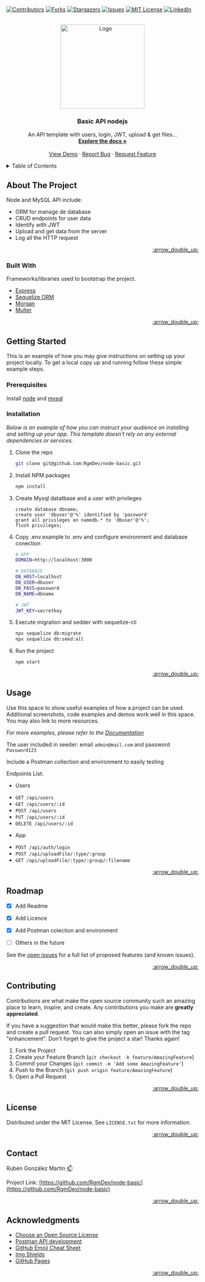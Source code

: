 <div id="top"></div>


<!-- PROJECT SHIELDS -->
[![Contributors][contributors-shield]][contributors-url]
[![Forks][forks-shield]][forks-url]
[![Stargazers][stars-shield]][stars-url]
[![Issues][issues-shield]][issues-url]
[![MIT License][license-shield]][license-url]
[![LinkedIn][linkedin-shield]][linkedin-url]



<!-- PROJECT LOGO -->
<br />
<div align="center">
  <a href="https://github.com/RgmDev/node-basic">
    <img src="https://miro.medium.com/max/724/1*-igaI4IhZkeNWhESz1D9sw.png" alt="Logo" width="220">
  </a>

  <h3 align="center">Basic API nodejs</h3>

  <p align="center">
    An API template with users, login, JWT, upload & get files...
    <br />
    <a href="https://github.com/othneildrew/Best-README-Template"><strong>Explore the docs »</strong></a>
    <br />
    <br />
    <a href="https://github.com/RgmDev/node-basic">View Demo</a>
    ·
    <a href="https://github.com/RgmDev/node-basic/issues">Report Bug</a>
    ·
    <a href="https://github.com/RgmDev/node-basic/issues">Request Feature</a>
  </p>
</div>



<!-- TABLE OF CONTENTS -->
<details>
  <summary>Table of Contents</summary>
  <ol>
    <li>
      <a href="#about-the-project">About The Project</a>
      <ul>
        <li><a href="#built-with">Built With</a></li>
      </ul>
    </li>
    <li>
      <a href="#getting-started">Getting Started</a>
      <ul>
        <li><a href="#prerequisites">Prerequisites</a></li>
        <li><a href="#installation">Installation</a></li>
      </ul>
    </li>
    <li><a href="#usage">Usage</a></li>
    <li><a href="#roadmap">Roadmap</a></li>
    <li><a href="#contributing">Contributing</a></li>
    <li><a href="#license">License</a></li>
    <li><a href="#contact">Contact</a></li>
    <li><a href="#acknowledgments">Acknowledgments</a></li>
  </ol>
</details>



<!-- ABOUT THE PROJECT -->
## About The Project

Node and MySQL API include:

* ORM for manage de database
* CRUD endpoints for user data
* Identify with JWT
* Upload and get data from the server
* Log all the HTTP request

<p align="right"><a href="#top">:arrow_double_up:</a></p>



### Built With

Frameworks/libraries used to bootstrap the project.

* [Express](https://nextjs.org/)
* [Sequelize ORM](https://sequelize.org/)
* [Morgan](https://github.com/expressjs/morgan#readme)
* [Multer](https://github.com/expressjs/multer#readme)

<p align="right"><a href="#top">:arrow_double_up:</a></p>



<!-- GETTING STARTED -->
## Getting Started

This is an example of how you may give instructions on setting up your project locally.
To get a local copy up and running follow these simple example steps.

### Prerequisites

Install [node](https://nodejs.org/es/) and [mysql](https://dev.mysql.com/downloads/mysql/)

### Installation

_Below is an example of how you can instruct your audience on installing and setting up your app. This template doesn't rely on any external dependencies or services._

1. Clone the repo
   ```sh
   git clone git@github.com:RgmDev/node-basic.git
   ```
2. Install NPM packages
   ```sh
   npm install
   ```
3. Create Mysql datatbase and a user with privileges
   ```mysql
   create database dbname;
   create user 'dbuser'@'%' identified by 'password'
   grant all privileges on namedb.* to 'dbuser'@'%';
   flush privileges;
   ```

4. Copy .env.example to .env and configure environment and database conection
   ```sh
   # APP
   DOMAIN=http://localhost:3000

   # DATABASE
   DB_HOST=localhost
   DB_USER=dbuser
   DB_PASS=password
   DB_NAME=dbname

   # JWT
   JWT_KEY=secretkey
   ```

5. Execute migration and sedder with sequelize-cli
   ```sh
   npx sequelize db:migrate
   npx sequelize db:seed:all
   ```
6. Run the project
   ```sh
   npm start
   ```

<p align="right"><a href="#top">:arrow_double_up:</a></p>



<!-- USAGE EXAMPLES -->
## Usage

Use this space to show useful examples of how a project can be used. Additional screenshots, code examples and demos work well in this space. You may also link to more resources.

_For more examples, please refer to the [Documentation](https://example.com)_

The user included in seeder: email `admin@mail.com` and password `Password123`

Include a Postman collection and environment to easily testing

Endpoints List:

- Users 
* `GET /api/users`
* `GET /api/users/:id`
* `POST /api/users`
* `PUT /api/users/:id`
* `DELETE /api/users/:id`

- App 
* `POST /api/auth/login`
* `POST /api/uploadFile/:type/:group`
* `GET /api/uploadFile/:type/:group/:filename`

<p align="right"><a href="#top">:arrow_double_up:</a></p>



<!-- ROADMAP -->
## Roadmap

- [x] Add Readme
- [x] Add Licence
- [x] Add Postman colection and environment
- [ ] Others in the future


See the [open issues](https://github.com/othneildrew/Best-README-Template/issues) for a full list of proposed features (and known issues).

<p align="right"><a href="#top">:arrow_double_up:</a></p>



<!-- CONTRIBUTING -->
## Contributing

Contributions are what make the open source community such an amazing place to learn, inspire, and create. Any contributions you make are **greatly appreciated**.

If you have a suggestion that would make this better, please fork the repo and create a pull request. You can also simply open an issue with the tag "enhancement".
Don't forget to give the project a star! Thanks again!

1. Fork the Project
2. Create your Feature Branch (`git checkout -b feature/AmazingFeature`)
3. Commit your Changes (`git commit -m 'Add some AmazingFeature'`)
4. Push to the Branch (`git push origin feature/AmazingFeature`)
5. Open a Pull Request

<p align="right"><a href="#top">:arrow_double_up:</a></p>



<!-- LICENSE -->
## License

Distributed under the MIT License. See `LICENSE.txt` for more information.

<p align="right"><a href="#top">:arrow_double_up:</a></p>



<!-- CONTACT -->
## Contact

Rubén González Martín [:mailbox:](rubengm410@gmail.com)

Project Link: [https://github.com/RgmDev/node-basic](https://github.com/RgmDev/node-basic)

<p align="right"><a href="#top">:arrow_double_up:</a></p>



<!-- ACKNOWLEDGMENTS -->
## Acknowledgments

* [Choose an Open Source License](https://choosealicense.com)
* [Postman API development](https://www.postman.com/)
* [GitHub Emoji Cheat Sheet](https://www.webpagefx.com/tools/emoji-cheat-sheet)
* [Img Shields](https://shields.io)
* [GitHub Pages](https://pages.github.com)

<p align="right"><a href="#top">:arrow_double_up:</a></p>



<!-- MARKDOWN LINKS & IMAGES -->
[contributors-shield]: https://img.shields.io/github/contributors/RgmDev/node-basic
[contributors-url]: https://github.com/RgmDev/node-basic/graphs/contributors
[forks-shield]: https://img.shields.io/github/forks/RgmDev/node-basic
[forks-url]: https://github.com/RgmDev/node-basic/network/members
[stars-shield]: https://img.shields.io/github/stars/RgmDev/node-basic
[stars-url]: https://github.com/RgmDev/node-basic/stargazers
[issues-shield]: https://img.shields.io/github/issues/RgmDev/node-basic
[issues-url]: https://github.com/RgmDev/node-basic/issues
[license-shield]: https://img.shields.io/github/license/RgmDev/node-basic
[license-url]: https://github.com/RgmDev/node-basic/blob/master/LICENSE.txt
[linkedin-shield]: https://img.shields.io/badge/-LinkedIn-black.svg?logo=linkedin&colorB=0e76a8
[linkedin-url]: https://www.linkedin.com/in/ruben-gonzalez-martin/
